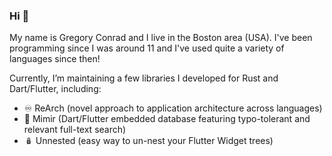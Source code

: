 ### Hi 👋

My name is Gregory Conrad and I live in the Boston area (USA).
I've been programming since I was around 11 and I've used quite a variety of languages since then!

Currently, I’m maintaining a few libraries I developed for Rust and Dart/Flutter, including:
- ♾️ ReArch (novel approach to application architecture across languages)
- 🔎 Mimir (Dart/Flutter embedded database featuring typo-tolerant and relevant full-text search)
- 🪆 Unnested (easy way to un-nest your Flutter Widget trees)
